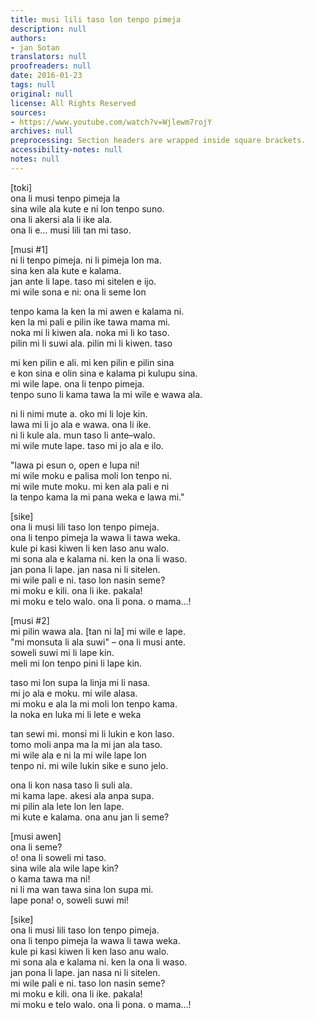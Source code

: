 ```yaml
---
title: musi lili taso lon tenpo pimeja
description: null
authors:
- jan Sotan
translators: null
proofreaders: null
date: 2016-01-23
tags: null
original: null
license: All Rights Reserved
sources:
- https://www.youtube.com/watch?v=Wjlewm7rojY
archives: null
preprocessing: Section headers are wrapped inside square brackets.
accessibility-notes: null
notes: null
---
```


[toki]  \
ona li musi tenpo pimeja la  \
sina wile ala kute e ni lon tenpo suno.  \
ona li akersi ala li ike ala.  \
ona li e… musi lili tan mi taso.

[musi #1]  \
ni li tenpo pimeja. ni li pimeja lon ma.  \
sina ken ala kute e kalama.  \
jan ante li lape. taso mi sitelen e ijo.  \
mi wile sona e ni: ona li seme lon

tenpo kama la ken la mi awen e kalama ni.  \
ken la mi pali e pilin ike tawa mama mi.  \
noka mi li kiwen ala. noka mi li ko taso.  \
pilin mi li suwi ala. pilin mi li kiwen. taso

mi ken pilin e ali. mi ken pilin e pilin sina  \
e kon sina e olin sina e kalama pi kulupu sina.  \
mi wile lape. ona li tenpo pimeja.  \
tenpo suno li kama tawa la mi wile e wawa ala.

ni li nimi mute a. oko mi li loje kin.  \
lawa mi li jo ala e wawa. ona li ike.  \
ni li kule ala. mun taso li ante–walo.  \
mi wile mute lape. taso mi jo ala e ilo.

"lawa pi esun o, open e lupa ni!  \
mi wile moku e palisa moli lon tenpo ni.  \
mi wile mute moku. mi ken ala pali e ni  \
la tenpo kama la mi pana weka e lawa mi."

[sike]  \
ona li musi lili taso lon tenpo pimeja.  \
ona li tenpo pimeja la wawa li tawa weka.  \
kule pi kasi kiwen li ken laso anu walo.  \
mi sona ala e kalama ni. ken la ona li waso.  \
jan pona li lape. jan nasa ni li sitelen.  \
mi wile pali e ni. taso lon nasin seme?  \
mi moku e kili. ona li ike. pakala!  \
mi moku e telo walo. ona li pona. o mama…!

[musi #2]  \
mi pilin wawa ala. [tan ni la] mi wile e lape.  \
"mi monsuta li ala suwi" – ona li musi ante.  \
soweli suwi mi li lape kin.  \
meli mi lon tenpo pini li lape kin.

taso mi lon supa la linja mi li nasa.  \
mi jo ala e moku. mi wile alasa.  \
mi moku e ala la mi moli lon tenpo kama.  \
la noka en luka mi li lete e weka

tan sewi mi. monsi mi li lukin e kon laso.  \
tomo moli anpa ma la mi jan ala taso.  \
mi wile ala e ni la mi wile lape lon  \
tenpo ni. mi wile lukin sike e suno jelo.

ona li kon nasa taso li suli ala.  \
mi kama lape. akesi ala anpa supa.  \
mi pilin ala lete lon len lape.  \
mi kute e kalama. ona anu jan li seme?

[musi awen]  \
ona li seme?  \
o! ona li soweli mi taso.  \
sina wile ala wile lape kin?  \
o kama tawa ma ni!  \
ni li ma wan tawa sina lon supa mi.  \
lape pona! o, soweli suwi mi!

[sike]  \
ona li musi lili taso lon tenpo pimeja.  \
ona li tenpo pimeja la wawa li tawa weka.  \
kule pi kasi kiwen li ken laso anu walo.  \
mi sona ala e kalama ni. ken la ona li waso.  \
jan pona li lape. jan nasa ni li sitelen.  \
mi wile pali e ni. taso lon nasin seme?  \
mi moku e kili. ona li ike. pakala!  \
mi moku e telo walo. ona li pona. o mama…!